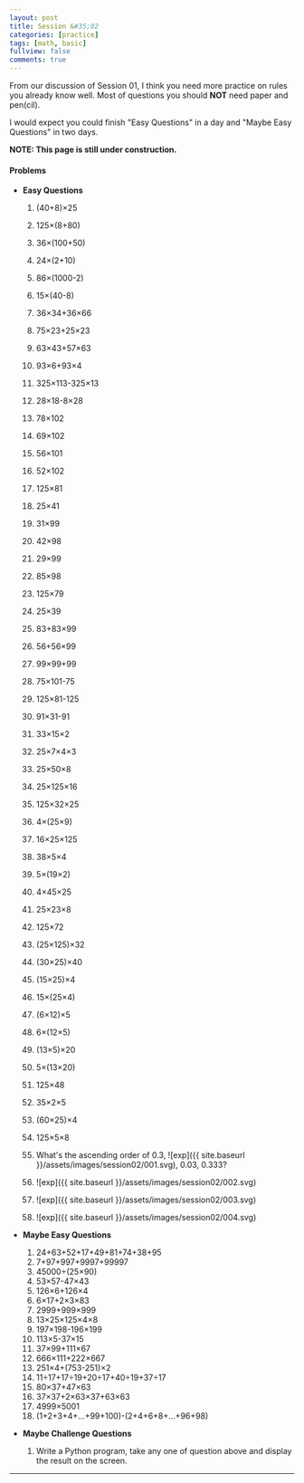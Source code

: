 ```yaml
---
layout: post
title: Session &#35;02
categories: [practice]
tags: [math, basic]
fullview: false
comments: true
---
```


From our discussion of Session 01, I think you need more practice on rules you already know well. Most of questions you should **NOT** need paper and pen(cil).

I would expect you could finish "Easy Questions" in a day and "Maybe Easy Questions" in two days.


**NOTE: This page is still under construction.**


#### Problems
* **Easy Questions**   
    1. (40+8)×25
    2. 125×(8+80)
    3. 36×(100+50)
    4. 24×(2+10)
    5. 86×(1000-2)
    6. 15×(40-8)    
    7. 36×34+36×66
    8. 75×23+25×23
    9. 63×43+57×63
    10. 93×6+93×4              
    11. 325×113-325×13            
    12. 28×18-8×28
    13. 78×102                    
    14. 69×102                 
    15. 56×101
    16. 52×102                     
    17. 125×81                   
    18. 25×41
    19. 31×99                    
    20. 42×98                   
    21. 29×99
    22. 85×98                    
    23. 125×79                   
    24. 25×39
    25. 83+83×99                   
    26. 56+56×99                
    27. 99×99+99
    28. 75×101-75                   
    29. 125×81-125              
    30. 91×31-91
    31. 33×15×2
    32. 25×7×4×3
    33. 25×50×8
    34. 25×125×16
    35. 125×32×25
    36. 4×(25×9)
    37. 16×25×125
    38. 38×5×4
    39. 5×(19×2)
    40. 4×45×25
    41. 25×23×8
    42. 125×72
    43. (25×125)×32
    44. (30×25)×40
    45. (15×25)×4
    46. 15×(25×4)
    47. (6×12)×5
    48. 6×(12×5)
    49. (13×5)×20
    50. 5×(13×20)
    51. 125×48
    52. 35×2×5
    53. (60×25)×4
    54. 125×5×8
    55. What's the ascending order of 0.3, ![exp]({{ site.baseurl }}/assets/images/session02/001.svg), 0.03, 0.333?

    56. ![exp]({{ site.baseurl }}/assets/images/session02/002.svg)

    57. ![exp]({{ site.baseurl }}/assets/images/session02/003.svg)

    58. ![exp]({{ site.baseurl }}/assets/images/session02/004.svg)

* **Maybe Easy Questions**
    1. 24+63+52+17+49+81+74+38+95
    2. 7+97+997+9997+99997
    3. 45000÷(25×90)
    4. 53×57-47×43
    5. 126×6+126×4
    6. 6×17+2×3×83
    7. 2999+999×999
    8. 13×25×125×4×8
    9. 197×198-196×199
    10. 113×5-37×15
    11. 37×99+111×67
    12. 666×111+222×667
    13. 251×4+(753-251)×2
    14. 11÷17+17÷19+20÷17+40÷19+37÷17
    15. 80×37+47×63
    16. 37×37+2×63×37+63×63
    17. 4999×5001
    18. (1+2+3+4+...+99+100)-(2+4+6+8+...+96+98) 

* **Maybe Challenge Questions**
    1. Write a Python program, take any one of question above and display the result on the screen.

---

